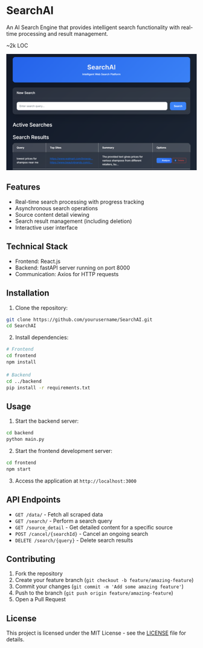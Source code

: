 # SearchAI

An AI Search Engine that provides intelligent search functionality with real-time processing and result management.

~2k LOC

![alt text](image.png)

## Features

- Real-time search processing with progress tracking
- Asynchronous search operations
- Source content detail viewing
- Search result management (including deletion)
- Interactive user interface

## Technical Stack

- Frontend: React.js
- Backend: fastAPI server running on port 8000
- Communication: Axios for HTTP requests

## Installation

1. Clone the repository:
```bash
git clone https://github.com/yourusername/SearchAI.git
cd SearchAI
```

2. Install dependencies:
```bash
# Frontend
cd frontend
npm install

# Backend
cd ../backend
pip install -r requirements.txt
```

## Usage

1. Start the backend server:
```bash
cd backend
python main.py
```

2. Start the frontend development server:
```bash
cd frontend
npm start
```

3. Access the application at `http://localhost:3000`

## API Endpoints

- `GET /data/` - Fetch all scraped data
- `GET /search/` - Perform a search query
- `GET /source_detail` - Get detailed content for a specific source
- `POST /cancel/{searchId}` - Cancel an ongoing search
- `DELETE /search/{query}` - Delete search results

## Contributing

1. Fork the repository
2. Create your feature branch (`git checkout -b feature/amazing-feature`)
3. Commit your changes (`git commit -m 'Add some amazing feature'`)
4. Push to the branch (`git push origin feature/amazing-feature`)
5. Open a Pull Request

## License

This project is licensed under the MIT License - see the [LICENSE](LICENSE) file for details.
